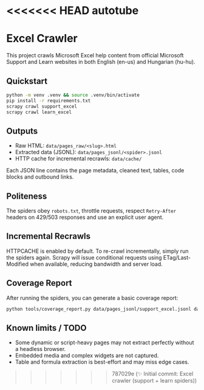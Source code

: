 <<<<<<< HEAD
autotube
=======
# Excel Crawler

This project crawls Microsoft Excel help content from official Microsoft Support and Learn websites in both English (en-us) and Hungarian (hu-hu).

## Quickstart

```bash
python -m venv .venv && source .venv/bin/activate
pip install -r requirements.txt
scrapy crawl support_excel
scrapy crawl learn_excel
```

## Outputs
- Raw HTML: `data/pages_raw/<slug>.html`
- Extracted data (JSONL): `data/pages_jsonl/<spider>.jsonl`
- HTTP cache for incremental recrawls: `data/cache/`

Each JSON line contains the page metadata, cleaned text, tables, code blocks and outbound links.

## Politeness
The spiders obey `robots.txt`, throttle requests, respect `Retry-After` headers on 429/503 responses and use an explicit user agent.

## Incremental Recrawls
HTTPCACHE is enabled by default. To re-crawl incrementally, simply run the spiders again. Scrapy will issue conditional requests using ETag/Last-Modified when available, reducing bandwidth and server load.

## Coverage Report
After running the spiders, you can generate a basic coverage report:

```bash
python tools/coverage_report.py data/pages_jsonl/support_excel.jsonl data/pages_jsonl/learn_excel.jsonl
```

## Known limits / TODO
- Some dynamic or script-heavy pages may not extract perfectly without a headless browser.
- Embedded media and complex widgets are not captured.
- Table and formula extraction is best-effort and may miss edge cases.
>>>>>>> 787029e (✨ Initial commit: Excel crawler (support + learn spiders))
